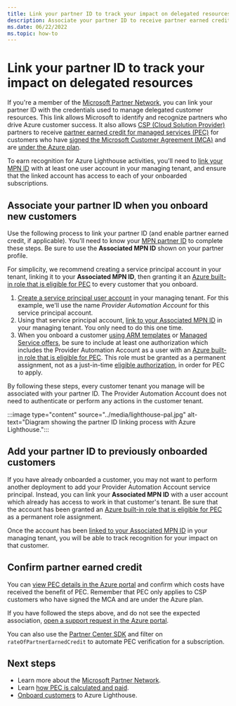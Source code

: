 ```yaml
---
title: Link your partner ID to track your impact on delegated resources
description: Associate your partner ID to receive partner earned credit (PEC) on customer resources you manage through Azure Lighthouse.
ms.date: 06/22/2022
ms.topic: how-to
---
```


# Link your partner ID to track your impact on delegated resources 

If you're a member of the [Microsoft Partner Network](https://partner.microsoft.com/), you can link your partner ID with the credentials used to manage delegated customer resources. This link allows Microsoft to identify and recognize partners who drive Azure customer success. It also allows [CSP (Cloud Solution Provider)](/partner-center/csp-overview) partners to receive [partner earned credit for managed services (PEC)](/partner-center/partner-earned-credit) for customers who have [signed the Microsoft Customer Agreement (MCA)](/partner-center/confirm-customer-agreement) and are [under the Azure plan](/partner-center/azure-plan-get-started).

To earn recognition for Azure Lighthouse activities, you'll need to [link your MPN ID](../../cost-management-billing/manage/link-partner-id.md) with at least one user account in your managing tenant, and ensure that the linked account has access to each of your onboarded subscriptions.

## Associate your partner ID when you onboard new customers

Use the following process to link your partner ID (and enable partner earned credit, if applicable). You'll need to know your [MPN partner ID](/partner-center/partner-center-account-setup#locate-your-mpn-id) to complete these steps. Be sure to use the **Associated MPN ID** shown on your partner profile.

For simplicity, we recommend creating a service principal account in your tenant, linking it to your **Associated MPN ID**, then granting it an [Azure built-in role that is eligible for PEC](/partner-center/azure-roles-perms-pec) to every customer that you onboard.

1. [Create a service principal user account](../../active-directory/develop/howto-authenticate-service-principal-powershell.md) in your managing tenant. For this example, we'll use the name *Provider Automation Account* for this service principal account.
1. Using that service principal account, [link to your Associated MPN ID](../../cost-management-billing/manage/link-partner-id.md#link-to-a-partner-id) in your managing tenant. You only need to do this one time.
1. When you onboard a customer [using ARM templates](onboard-customer.md) or [Managed Service offers](publish-managed-services-offers.md), be sure to include at least one authorization which includes the Provider Automation Account as a user with an [Azure built-in role that is eligible for PEC](/partner-center/azure-roles-perms-pec). This role must be granted as a permanent assignment, not as a just-in-time [eligible authorization](create-eligible-authorizations.md), in order for PEC to apply.

By following these steps, every customer tenant you manage will be associated with your partner ID. The Provider Automation Account does not need to authenticate or perform any actions in the customer tenant.

:::image type="content" source="../media/lighthouse-pal.jpg" alt-text="Diagram showing the partner ID linking process with Azure Lighthouse.":::

## Add your partner ID to previously onboarded customers

If you have already onboarded a customer, you may not want to perform another deployment to add your Provider Automation Account service principal. Instead, you can link your **Associated MPN ID** with a user account which already has access to work in that customer's tenant. Be sure that the account has been granted an [Azure built-in role that is eligible for PEC](/partner-center/azure-roles-perms-pec) as a permanent role assignment.

Once the account has been [linked to your Associated MPN ID](../../cost-management-billing/manage/link-partner-id.md#link-to-a-partner-id) in your managing tenant, you will be able to track recognition for your impact on that customer.

## Confirm partner earned credit

You can [view PEC details in the Azure portal](/partner-center/partner-earned-credit-explanation#azure-cost-management) and confirm which costs have received the benefit of PEC. Remember that PEC only applies to CSP customers who have signed the MCA and are under the Azure plan.

If you have followed the steps above, and do not see the expected association, [open a support request in the Azure portal](../../azure-portal/supportability/how-to-create-azure-support-request.md).

You can also use the [Partner Center SDK](/partner-center/develop/get-invoice-unbilled-consumption-lineitems) and filter on `rateOfPartnerEarnedCredit` to automate PEC verification for a subscription.

## Next steps

- Learn more about the [Microsoft Partner Network](/partner-center/mpn-overview).
- Learn [how PEC is calculated and paid](/partner-center/partner-earned-credit-explanation).
- [Onboard customers](onboard-customer.md) to Azure Lighthouse.